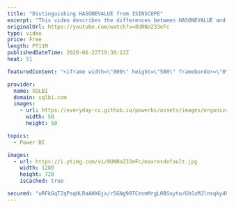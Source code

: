 ```yaml
---
title: "Distinguishing HASONEVALUE from ISINSCOPE"
excerpt: "This video describes the differences between HASONEVALUE and ISINSCOPE, which are two useful DAX functions to control the filters and the grouping that are active in a report. Article and download: https://sql.bi/662962?aff=yt"
originalUrl: https://youtube.com/watch?v=8UNNo233eFc
type: video
price: Free
length: PT11M
publishedDateTime: 2020-06-22T19:30:12Z
heat: 51

featuredContent: "<iframe width=\"800\" height=\"500\" frameborder=\"0\" src=\"https://www.youtube.com/embed/8UNNo233eFc\" allow=\"accelerometer; autoplay; encrypted-media; gyroscope; picture-in-picture\" allowfullscreen></iframe>"

provider:
  name: SQLBI
  domain: sqlbi.com
  images:
    - url: https://everyday-cc.github.io/powerbi/assets/images/organizations/sqlbi.com-50x50.jpg
      width: 50
      height: 50

topics:
  - Power BI

images:
  - url: https://i.ytimg.com/vi/8UNNo233eFc/maxresdefault.jpg
    width: 1280
    height: 720
    isCached: true

secured: "uRFkGqTZqPsqHLRaAHXGjx/r5GNg99TCesmMrgL0BSuyto/GhSzMJlnsqky4N5sXriRFkCQigQjsyupAgYe9/oDjYuabeoSDq255fpSA8KWu4casPSHC8Xl11NWV6o00AeeWYtNEQobXjLOxSuExwZEepiTiw2vtX9wHlwDGVFL37Q0RMxGe7QQphlCMN76UC2UsJVzLryaYHa0RW6e9ZXFP85xktaYEKcnT/J9dc1617wk7iwvHaiyAXx6BAxrA+KFVM+jJN8BN42y2pr7HcRKxrm6z8tRssctaIrnytG1dPrjcono+tRBifrT0FOIrg9Qymyz3bxa6MjeXrDkjtTlEY0oAif694/csAp/cobUMrCp/+8sXawXUHhqOGRUIG4AwQf/F7huEtpzq6kJim3y98DKZtZ0cbn+xPo4N9vE=;M+wqf+KhHUBK/TIM3xM+Zg=="
---
```


